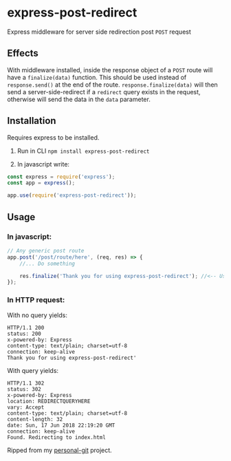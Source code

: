# express-post-redirect

Express middleware for server side redirection post `POST` request

## Effects

With middleware installed, inside the response object of a `POST` route will have a `finalize(data)` function. This should be used instead of `response.send()` at the end of the route. `response.finalize(data)` will then send a server-side-redirect if a `redirect` query exists in the request, otherwise will send the data in the `data` parameter.

## Installation

Requires express to be installed.

1. Run in CLI `npm install express-post-redirect`

2. In javascript write:

```javascript
const express = require('express');
const app = express();

app.use(require('express-post-redirect'));
```

## Usage

### In javascript:

```javascript
// Any generic post route
app.post('/post/route/here', (req, res) => {
    //... Do something

    res.finalize('Thank you for using express-post-redirect'); //<-- Uses the middleware
});
```

### In HTTP request:

With no query yields:

```http
HTTP/1.1 200
status: 200
x-powered-by: Express
content-type: text/plain; charset=utf-8
connection: keep-alive
Thank you for using express-post-redirect'
```

With query yields:

```http
HTTP/1.1 302
status: 302
x-powered-by: Express
location: REDIRECTQUERYHERE
vary: Accept
content-type: text/plain; charset=utf-8
content-length: 32
date: Sun, 17 Jun 2018 22:19:20 GMT
connection: keep-alive
Found. Redirecting to index.html
```


Ripped from my [personal-git](https://github.com/danhab99/personal-git/blob/master/middleware/post-redirect.js) project.
